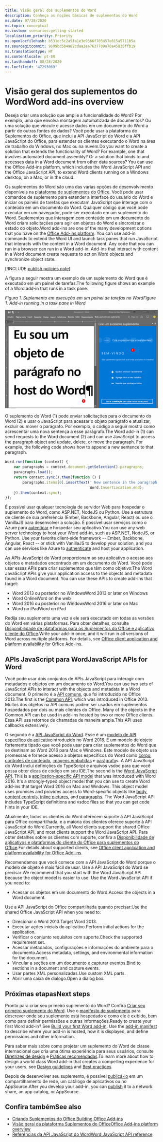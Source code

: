 ```yaml
---
title: Visão geral dos suplementos do Word
description: Conheça as noções básicas de suplementos do Word
ms.date: 07/28/2020
ms.topic: conceptual
ms.custom: scenarios:getting-started
localization_priority: Priority
ms.openlocfilehash: b531ec5c2a5fa1e3e9366f703a57e815a5711b5a
ms.sourcegitcommit: 9609bd5b4982cdaa2ea7637709a78a45835ffb19
ms.translationtype: HT
ms.contentlocale: pt-BR
ms.lasthandoff: 08/28/2020
ms.locfileid: "47293069"
---
```

# <a name="word-add-ins-overview"></a><span data-ttu-id="f3b09-103">Visão geral dos suplementos do Word</span><span class="sxs-lookup"><span data-stu-id="f3b09-103">Word add-ins overview</span></span>

<span data-ttu-id="f3b09-p101">Deseja criar uma solução que amplie a funcionalidade do Word? Por exemplo, uma que envolva montagem automatizada de documentos? Ou uma solução que vincule e acesse dados em um documento do Word a partir de outras fontes de dados? Você pode usar a plataforma de Suplementos do Office, que inclui a API JavaScript do Word e a API JavaScript do Office, para estender os clientes executando o Word na área de trabalho do Windows, no Mac ou na nuvem.</span><span class="sxs-lookup"><span data-stu-id="f3b09-p101">Do you want to create a solution that extends the functionality of Word? For example, one that involves automated document assembly? Or a solution that binds to and accesses data in a Word document from other data sources? You can use the Office Add-ins platform, which includes the Word JavaScript API and the Office JavaScript API, to extend Word clients running on a Windows desktop, on a Mac, or in the cloud.</span></span>

<span data-ttu-id="f3b09-p102">Os suplementos do Word são uma das várias opções de desenvolvimento disponíveis na [plataforma de suplementos do Office](../overview/office-add-ins.md). Você pode usar comandos de suplemento para estender a interface do usuário do Word e iniciar os painéis de tarefas que executam JavaScript que interage com o conteúdo em um documento do Word. Qualquer código que você pode executar em um navegador, pode ser executado em um suplemento do Word. Suplementos que interagem com conteúdo em um documento do Word criam solicitações para agir em objetos do Word e sincronizar o estado do objeto.</span><span class="sxs-lookup"><span data-stu-id="f3b09-p102">Word add-ins are one of the many development options that you have on the [Office Add-ins platform](../overview/office-add-ins.md). You can use add-in commands to extend the Word UI and launch task panes that run JavaScript that interacts with the content in a Word document. Any code that you can run in a browser can run in a Word add-in. Add-ins that interact with content in a Word document create requests to act on Word objects and synchronize object state.</span></span>

[!INCLUDE [publish policies note](../includes/note-publish-policies.md)]

<span data-ttu-id="f3b09-112">A figura a seguir mostra um exemplo de um suplemento do Word que é executado em um painel de tarefas.</span><span class="sxs-lookup"><span data-stu-id="f3b09-112">The following figure shows an example of a Word add-in that runs in a task pane.</span></span>

<span data-ttu-id="f3b09-113">*Figura 1. Suplemento em execução em um painel de tarefas no Word*</span><span class="sxs-lookup"><span data-stu-id="f3b09-113">*Figure 1. Add-in running in a task pane in Word*</span></span>

![Suplemento em execução em um painel de tarefas no Word](../images/word-add-in-show-host-client.png)

<span data-ttu-id="f3b09-p103">O suplemento do Word (1) pode enviar solicitações para o documento do Word (2) e usar o JavaScript para acessar o objeto parágrafo e atualizar, excluir ou mover o parágrafo. Por exemplo, o código a seguir mostra como acrescentar uma nova sentença a esse parágrafo.</span><span class="sxs-lookup"><span data-stu-id="f3b09-p103">The Word add-in (1) can send requests to the Word document (2) and can use JavaScript to access the paragraph object and update, delete, or move the paragraph. For example, the following code shows how to append a new sentence to that paragraph.</span></span>

```js
Word.run(function (context) {
    var paragraphs = context.document.getSelection().paragraphs;
    paragraphs.load();
    return context.sync().then(function () {
        paragraphs.items[0].insertText(' New sentence in the paragraph.',
                                       Word.InsertLocation.end);
    }).then(context.sync);
});

```

<span data-ttu-id="f3b09-p104">É possível usar qualquer tecnologia de servidor Web para hospedar o suplemento do Word, como ASP.NET, NodeJS ou Python. Use a estrutura de cliente de sua preferência (Ember, Backbone, Angular, React) ou use o VanillaJS para desenvolver a solução. É possível usar serviços como o Azure para [autenticar](../develop/overview-authn-authz.md) e hospedar seu aplicativo.</span><span class="sxs-lookup"><span data-stu-id="f3b09-p104">You can use any web server technology to host your Word add-in, such as ASP.NET, NodeJS, or Python. Use your favorite client-side framework -- Ember, Backbone, Angular, React -- or stick with VanillaJS to develop your solution, and you can use services like Azure to [authenticate](../develop/overview-authn-authz.md) and host your application.</span></span>

<span data-ttu-id="f3b09-p105">As APIs JavaScript do Word proporcionam ao seu aplicativo o acesso aos objetos e metadados encontrado em um documento do Word. Você pode usar essas APIs para criar suplementos que têm como objetivo:</span><span class="sxs-lookup"><span data-stu-id="f3b09-p105">The Word JavaScript APIs give your application access to the objects and metadata found in a Word document. You can use these APIs to create add-ins that target:</span></span>

* <span data-ttu-id="f3b09-121">Word 2013 ou posterior no Windows</span><span class="sxs-lookup"><span data-stu-id="f3b09-121">Word 2013 or later on Windows</span></span>
* <span data-ttu-id="f3b09-122">Word Online</span><span class="sxs-lookup"><span data-stu-id="f3b09-122">Word on the web</span></span>
* <span data-ttu-id="f3b09-123">Word 2016 ou posterior no Windows</span><span class="sxs-lookup"><span data-stu-id="f3b09-123">Word 2016 or later on Mac</span></span>
* <span data-ttu-id="f3b09-124">Word no iPad</span><span class="sxs-lookup"><span data-stu-id="f3b09-124">Word on iPad</span></span>

<span data-ttu-id="f3b09-p106">Redija seu suplemento uma vez e ele será executado em todas as versões do Word em várias plataformas. Para obter detalhes, consulte [Disponibilidade de plataformas para os Suplementos do Office e aplicativo cliente do Office](../overview/office-add-in-availability.md).</span><span class="sxs-lookup"><span data-stu-id="f3b09-p106">Write your add-in once, and it will run in all versions of Word across multiple platforms. For details, see [Office client application and platform availability for Office Add-ins](../overview/office-add-in-availability.md).</span></span>

## <a name="javascript-apis-for-word"></a><span data-ttu-id="f3b09-127">APIs JavaScript para Word</span><span class="sxs-lookup"><span data-stu-id="f3b09-127">JavaScript APIs for Word</span></span>

<span data-ttu-id="f3b09-128">Você pode usar dois conjuntos de APIs JavaScript para interagir com metadados e objetos em um documento do Word.</span><span class="sxs-lookup"><span data-stu-id="f3b09-128">You can use two sets of JavaScript APIs to interact with the objects and metadata in a Word document.</span></span> <span data-ttu-id="f3b09-129">O primeiro é a [API comuns](/javascript/api/office), que foi introduzido no Office 2013.</span><span class="sxs-lookup"><span data-stu-id="f3b09-129">The first is the [Common API](/javascript/api/office), which was introduced in Office 2013.</span></span> <span data-ttu-id="f3b09-130">Muitos dos objetos na API comuns podem ser usados em suplementos hospedados por dois ou mais clientes do Office. </span><span class="sxs-lookup"><span data-stu-id="f3b09-130">Many of the objects in the Common API can be used in add-ins hosted by two or more Office clients.</span></span> <span data-ttu-id="f3b09-131">Essa API usa retornos de chamadas de maneira ampla.</span><span class="sxs-lookup"><span data-stu-id="f3b09-131">This API uses callbacks extensively.</span></span>

<span data-ttu-id="f3b09-p108">O segundo é a [API JavaScript do Word](/javascript/api/word). Esse é um [modelo de API específico do aplicativo](../develop/application-specific-api-model.md)introduzido no Word 2016. É um modelo de objeto fortemente tipado que você pode usar para criar suplementos do Word que se destinam ao Word 2016 para Mac e Windows. Este modelo de objeto usa promessas e fornece acesso a objetos específicos do Word como [corpo](/javascript/api/word/word.body), [controles de conteúdo](/javascript/api/word/word.contentcontrol), [imagens embutidas](/javascript/api/word/word.inlinepicture) e [parágrafo](/javascript/api/word/word.paragraph)s. A API JavaScript do Word inclui definições do TypeScript e arquivos vsdoc para que você possa obter dicas de código em seu IDE.</span><span class="sxs-lookup"><span data-stu-id="f3b09-p108">The second is the [Word JavaScript API](/javascript/api/word). This is a [application-specific API model](../develop/application-specific-api-model.md) that was introduced with Word 2016. It's a strongly-typed object model that you can use to create Word add-ins that target Word 2016 on Mac and Windows. This object model uses promises and provides access to Word-specific objects like [body](/javascript/api/word/word.body), [content controls](/javascript/api/word/word.contentcontrol), [inline pictures](/javascript/api/word/word.inlinepicture), and [paragraphs](/javascript/api/word/word.paragraph). The Word JavaScript API includes TypeScript definitions and vsdoc files so that you can get code hints in your IDE.</span></span>

<span data-ttu-id="f3b09-137">Atualmente, todos os clientes do Word oferecem suporte à API JavaScript para Office compartilhada, e a maioria dos clientes oferece suporte à API JavaScript do Word.</span><span class="sxs-lookup"><span data-stu-id="f3b09-137">Currently, all Word clients support the shared Office JavaScript API, and most clients support the Word JavaScript API.</span></span> <span data-ttu-id="f3b09-138">Para obter detalhes sobre os clientes com suporte, confira a [Disponibilidade de aplicativos e plataformas do cliente do Office para suplementos do Office](../overview/office-add-in-availability.md).</span><span class="sxs-lookup"><span data-stu-id="f3b09-138">For details about supported clients, see [Office client application and platform availability for Office Add-ins](../overview/office-add-in-availability.md).</span></span>

<span data-ttu-id="f3b09-p110">Recomendamos que você comece com a API JavaScript do Word porque o modelo de objeto é mais fácil de usar. Use a API JavaScript do Word se precisar:</span><span class="sxs-lookup"><span data-stu-id="f3b09-p110">We recommend that you start with the Word JavaScript API because the object model is easier to use. Use the Word JavaScript API if you need to:</span></span>

* <span data-ttu-id="f3b09-141">Acessar os objetos em um documento do Word.</span><span class="sxs-lookup"><span data-stu-id="f3b09-141">Access the objects in a Word document.</span></span>

<span data-ttu-id="f3b09-142">Use a API JavaScript do Office compartilhada quando precisar:</span><span class="sxs-lookup"><span data-stu-id="f3b09-142">Use the shared Office JavaScript API when you need to:</span></span>

* <span data-ttu-id="f3b09-143">Direcionar o Word 2013.</span><span class="sxs-lookup"><span data-stu-id="f3b09-143">Target Word 2013.</span></span>
* <span data-ttu-id="f3b09-144">Executar ações iniciais do aplicativo.</span><span class="sxs-lookup"><span data-stu-id="f3b09-144">Perform initial actions for the application.</span></span>
* <span data-ttu-id="f3b09-145">Verificar o conjunto requisitos com suporte.</span><span class="sxs-lookup"><span data-stu-id="f3b09-145">Check the supported requirement set.</span></span>
* <span data-ttu-id="f3b09-146">Acessar metadados, configurações e informações do ambiente para o documento.</span><span class="sxs-lookup"><span data-stu-id="f3b09-146">Access metadata, settings, and environmental information for the document.</span></span>
* <span data-ttu-id="f3b09-147">Vincular a seções em um documento e capturar eventos.</span><span class="sxs-lookup"><span data-stu-id="f3b09-147">Bind to sections in a document and capture events.</span></span>
* <span data-ttu-id="f3b09-148">Usar partes XML personalizadas.</span><span class="sxs-lookup"><span data-stu-id="f3b09-148">Use custom XML parts.</span></span>
* <span data-ttu-id="f3b09-149">Abrir uma caixa de diálogo.</span><span class="sxs-lookup"><span data-stu-id="f3b09-149">Open a dialog box.</span></span>

## <a name="next-steps"></a><span data-ttu-id="f3b09-150">Próximas etapas</span><span class="sxs-lookup"><span data-stu-id="f3b09-150">Next steps</span></span>

<span data-ttu-id="f3b09-p111">Pronto para criar seu primeiro suplemento do Word? Confira [Criar seu primeiro suplemento do Word](word-add-ins.md). Use o [manifesto de suplemento](../develop/add-in-manifests.md) para descrever onde seu suplemento está hospedado e como ele é exibido, bem como para definir permissões e outras informações.</span><span class="sxs-lookup"><span data-stu-id="f3b09-p111">Ready to create your first Word add-in? See [Build your first Word add-in](word-add-ins.md). Use the [add-in manifest](../develop/add-in-manifests.md) to describe where your add-in is hosted, how it is displayed, and define permissions and other information.</span></span>

<span data-ttu-id="f3b09-154">Para saber mais sobre como projetar um suplemento do Word de classe internacional que cria uma ótima experiência para seus usuários, consulte [Diretrizes de design](../design/add-in-design.md) e [Práticas recomendadas](../concepts/add-in-development-best-practices.md).</span><span class="sxs-lookup"><span data-stu-id="f3b09-154">To learn more about how to design a world class Word add-in that creates a compelling experience for your users, see [Design guidelines](../design/add-in-design.md) and [Best practices](../concepts/add-in-development-best-practices.md).</span></span>

<span data-ttu-id="f3b09-155">Depois de desenvolver seu suplemento, é possível [publicá-lo](../publish/publish.md) em um compartilhamento de rede, um catálogo de aplicativos ou no AppSource.</span><span class="sxs-lookup"><span data-stu-id="f3b09-155">After you develop your add-in, you can [publish](../publish/publish.md) it to a network share, an app catalog, or AppSource.</span></span>

## <a name="see-also"></a><span data-ttu-id="f3b09-156">Confira também</span><span class="sxs-lookup"><span data-stu-id="f3b09-156">See also</span></span>

* [<span data-ttu-id="f3b09-157">Criando Suplementos do Office </span><span class="sxs-lookup"><span data-stu-id="f3b09-157">Building Office Add-ins</span></span>](../overview/office-add-ins-fundamentals.md)
* [<span data-ttu-id="f3b09-158">Visão geral da plataforma Suplementos do Office</span><span class="sxs-lookup"><span data-stu-id="f3b09-158">Office Add-ins platform overview</span></span>](../overview/office-add-ins.md)
* [<span data-ttu-id="f3b09-159">Referências da API JavaScript do Word</span><span class="sxs-lookup"><span data-stu-id="f3b09-159">Word JavaScript API reference</span></span>](../reference/overview/word-add-ins-reference-overview.md)
